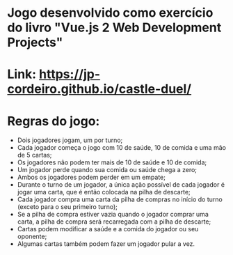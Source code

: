 # Jogo desenvolvido como exercício do livro "Vue.js 2 Web Development Projects"

# Link: https://jp-cordeiro.github.io/castle-duel/

# Regras do jogo:
* Dois jogadores jogam, um por turno;
* Cada jogador começa o jogo com 10 de saúde, 10 de comida e uma mão de 5 cartas;
* Os jogadores não podem ter mais de 10 de saúde e 10 de comida;
* Um jogador perde quando sua comida ou saúde chega a zero;
* Ambos os jogadores podem perder em um empate;
* Durante o turno de um jogador, a única ação possível de cada jogador é jogar uma carta,
que é então colocada na pilha de descarte;
* Cada jogador compra uma carta da pilha de compras no início do turno (exceto
para o seu primeiro turno);
* Se a pilha de compra estiver vazia quando o jogador comprar uma carta, a pilha de compra será recarregada
com a pilha de descarte;
* Cartas podem modificar a saúde e a comida do jogador ou seu oponente;
* Algumas cartas também podem fazer um jogador pular a vez.
